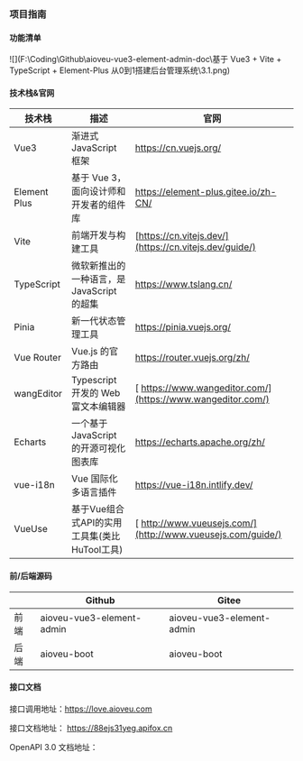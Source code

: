 ### 项目指南



#### 功能清单

![](F:\Coding\Github\aioveu-vue3-element-admin-doc\基于 Vue3 + Vite + TypeScript + Element-Plus 从0到1搭建后台管理系统\3.1.png)

#### 技术栈&官网



| 技术栈       | 描述                                         | 官网                                                        |
| ------------ | -------------------------------------------- | ----------------------------------------------------------- |
| Vue3         | 渐进式 JavaScript 框架                       | https://cn.vuejs.org/                                       |
| Element Plus | 基于 Vue 3，面向设计师和开发者的组件库       | https://element-plus.gitee.io/zh-CN/                        |
| Vite         | 前端开发与构建工具                           | [https://cn.vitejs.dev/](https://cn.vitejs.dev/guide/)      |
| TypeScript   | 微软新推出的一种语言，是 JavaScript 的超集   | https://www.tslang.cn/                                      |
| Pinia        | 新一代状态管理工具                           | https://pinia.vuejs.org/                                    |
| Vue Router   | Vue.js 的官方路由                            | https://router.vuejs.org/zh/                                |
| wangEditor   | Typescript 开发的 Web 富文本编辑器           | [ https://www.wangeditor.com/](https://www.wangeditor.com/) |
| Echarts      | 一个基于 JavaScript 的开源可视化图表库       | https://echarts.apache.org/zh/                              |
| vue-i18n     | Vue 国际化多语言插件                         | https://vue-i18n.intlify.dev/                               |
| VueUse       | 基于Vue组合式API的实用工具集(类比HuTool工具) | [ http://www.vueusejs.com/](http://www.vueusejs.com/guide/) |



#### 前/后端源码



|      | Github                    | Gitee                     |
| ---- | ------------------------- | ------------------------- |
| 前端 | aioveu-vue3-element-admin | aioveu-vue3-element-admin |
| 后端 | aioveu-boot               | aioveu-boot               |

#### 接口文档

接口调用地址：https://love.aioveu.com

接口文档地址： https://88ejs31yeg.apifox.cn

OpenAPI 3.0 文档地址：
